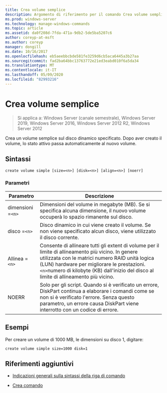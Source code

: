 ```yaml
---
title: Crea volume semplice
description: Argomento di riferimento per il comando Crea volume semplice, che consente di creare un volume semplice sul disco dinamico specificato.
ms.prod: windows-server
ms.technology: manage-windows-commands
ms.topic: article
ms.assetid: da0f208d-7fda-471a-9db2-5de5ba5207c6
author: coreyp-at-msft
ms.author: coreyp
manager: dongill
ms.date: 10/16/2017
ms.openlocfilehash: eb5aeebbcbde581fe3259d6cb5aca6445a3b27aa
ms.sourcegitcommit: fad2ba64bbc13763772e21ed3eabd010f6a5da34
ms.translationtype: MT
ms.contentlocale: it-IT
ms.lasthandoff: 05/09/2020
ms.locfileid: "82993216"
---
```

# <a name="create-volume-simple"></a>Crea volume semplice

> Si applica a: Windows Server (canale semestrale), Windows Server 2019, Windows Server 2016, Windows Server 2012 R2, Windows Server 2012

Crea un volume semplice sul disco dinamico specificato. Dopo aver creato il volume, lo stato attivo passa automaticamente al nuovo volume.

## <a name="syntax"></a>Sintassi

```
create volume simple [size=<n>] [disk=<n>] [align=<n>] [noerr]
```

### <a name="parameters"></a>Parametri

| Parametro | Descrizione |
| --------- | ----------- |
| dimensioni =`<n>`  | Dimensioni del volume in megabyte (MB). Se si specifica alcuna dimensione, il nuovo volume occuperà lo spazio rimanente sul disco. |
| disco =`<n>`  | Disco dinamico in cui viene creato il volume. Se non viene specificato alcun disco, viene utilizzato il disco corrente. |
| Allinea =`<n>` | Consente di allineare tutti gli extent di volume per il limite di allineamento più vicino. In genere utilizzata con le matrici numero RAID unità logica (LUN) hardware per migliorare le prestazioni. `<n>`numero di kilobyte (KB) dall'inizio del disco al limite di allineamento più vicino. |
| NOERR | Solo per gli script. Quando si è verificato un errore, DiskPart continua a elaborare i comandi come se non si è verificato l'errore. Senza questo parametro, un errore causa DiskPart viene interrotto con un codice di errore. |

## <a name="examples"></a>Esempi

Per creare un volume di 1000 MB, le dimensioni su disco 1, digitare:

```
create volume simple size=1000 disk=1
```

## <a name="additional-references"></a>Riferimenti aggiuntivi

- [Indicazioni generali sulla sintassi della riga di comando](command-line-syntax-key.md)

- [Crea comando](create.md)

